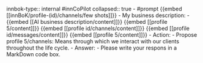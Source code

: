 innbok-type:: internal
#innCoPilot
collapsed:: true
	- #prompt {{embed [[innBoK/profile-(id)/channels/few shots]]}}
		- My business description:
		- {{embed [[AI business description/content]]}} {{embed [[profile 5/content]]}} {{embed [[profile id/channels/content]]}} {{embed [[profile id/messages/content]]}} {{embed [[profile 5/content]]}}
		- Action:
		- Propose profile 5/channels: Means through which we interact with our clients throughout the life cycle.
		- Answer:
		- Please write your respons in a MarkDown code box.




